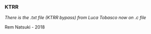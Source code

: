 ### KTRR

*There is the .txt file (KTRR bypass) from Luca Tobasco now on .c file*

Rem Natsuki - 2018
